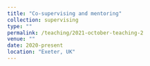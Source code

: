```yaml
---
title: "Co-supervising and mentoring"
collection: supervising
type: ""
permalink: /teaching/2021-october-teaching-2
venue: ""
date: 2020-present
location: "Exeter, UK"
---
```

